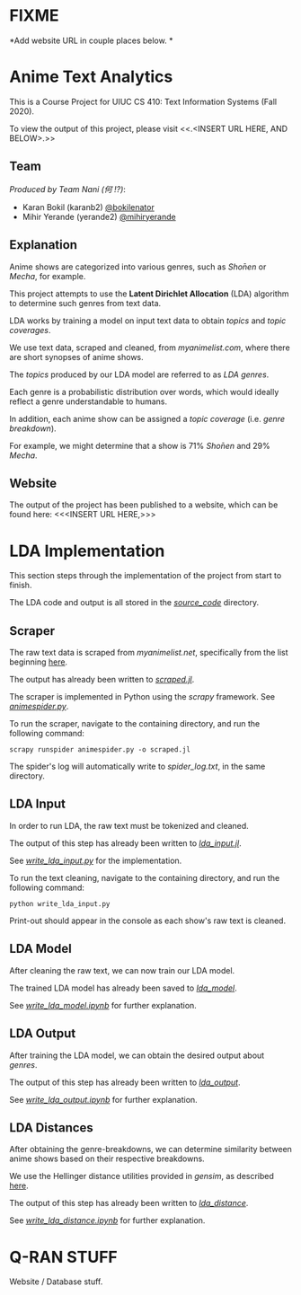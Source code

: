 # FIXME

  *Add website URL in couple places below.
  *

# Anime Text Analytics
  
  This is a Course Project for UIUC CS 410: Text Information Systems (Fall 2020).
  
  To view the output of this project, please visit <<.<INSERT URL HERE, AND BELOW>.>>

## Team
  
  *Produced by Team Nani (何 !?)*:
  * Karan Bokil (karanb2) [@bokilenator](https://github.com/bokilenator)
  * Mihir Yerande (yerande2) [@mihiryerande](https://github.com/mihiryerande)

## Explanation
  
  Anime shows are categorized into various genres, such as *Shо̄nen* or *Mecha*, for example.
  
  This project attempts to use the **Latent Dirichlet Allocation** (LDA) algorithm to determine such genres from text data.
  
  LDA works by training a model on input text data to obtain *topics* and *topic coverages*.
  
  We use text data, scraped and cleaned, from *myanimelist.com*, where there are short synopses of anime shows.
  
  The *topics* produced by our LDA model are referred to as *LDA genres*.
  
  Each genre is a probabilistic distribution over words, which would ideally reflect a genre understandable to humans.
  
  In addition, each anime show can be assigned a *topic coverage* (i.e. *genre breakdown*).
  
  For example, we might determine that a show is 71% *Shо̄nen* and 29% *Mecha*.

## Website
  
  The output of the project has been published to a website, which can be found here: <<<INSERT URL HERE,>>>

# LDA Implementation
  
  This section steps through the implementation of the project from start to finish.
  
  The LDA code and output is all stored in the [*source_code*](https://github.com/mihiryerande/CS-410-Fall-2020-Anime-Text-Analytics/tree/main/source_code) directory.

## Scraper
  
  The raw text data is scraped from *myanimelist.net*, specifically from the list beginning [here](https://myanimelist.net/topanime.php?type=tv).
  
  The output has already been written to [*scraped.jl*](https://github.com/mihiryerande/CS-410-Fall-2020-Anime-Text-Analytics/blob/main/source_code/scraper/scraped.jl).
  
  The scraper is implemented in Python using the *scrapy* framework.
  See [*animespider.py*](https://github.com/mihiryerande/CS-410-Fall-2020-Anime-Text-Analytics/blob/main/source_code/scraper/animespider.py).
  
  To run the scraper, navigate to the containing directory, and run the following command:
  ```
  scrapy runspider animespider.py -o scraped.jl
  ```
  
  The spider's log will automatically write to *spider_log.txt*, in the same directory.

## LDA Input
  
  In order to run LDA, the raw text must be tokenized and cleaned.
  
  The output of this step has already been written to [*lda_input.jl*](https://github.com/mihiryerande/CS-410-Fall-2020-Anime-Text-Analytics/blob/main/source_code/lda_input/lda_input.jl).
  
  See [*write_lda_input.py*](https://github.com/mihiryerande/CS-410-Fall-2020-Anime-Text-Analytics/blob/main/source_code/lda_input/write_lda_input.py) for the implementation.
  
  To run the text cleaning, navigate to the containing directory, and run the following command:
  ```
  python write_lda_input.py
  ```
  
  Print-out should appear in the console as each show's raw text is cleaned.
  
## LDA Model
  
  After cleaning the raw text, we can now train our LDA model.
  
  The trained LDA model has already been saved to [*lda_model*](https://github.com/mihiryerande/CS-410-Fall-2020-Anime-Text-Analytics/blob/main/source_code/lda_model/).
  
  See [*write_lda_model.ipynb*](https://github.com/mihiryerande/CS-410-Fall-2020-Anime-Text-Analytics/blob/main/source_code/write_lda_model.ipynb) for further explanation.

## LDA Output
  
  After training the LDA model, we can obtain the desired output about *genres*.
  
  The output of this step has already been written to [*lda_output*](https://github.com/mihiryerande/CS-410-Fall-2020-Anime-Text-Analytics/blob/main/source_code/lda_output/).
  
  See [*write_lda_output.ipynb*](https://github.com/mihiryerande/CS-410-Fall-2020-Anime-Text-Analytics/blob/main/source_code/write_lda_output.ipynb) for further explanation.

## LDA Distances
  
  After obtaining the genre-breakdowns, we can determine similarity between anime shows based on their respective breakdowns.
  
  We use the Hellinger distance utilities provided in *gensim*, as described [here](https://radimrehurek.com/gensim_3.8.3/auto_examples/tutorials/run_distance_metrics.html#hellinger).
  
  The output of this step has already been written to [*lda_distance*](https://github.com/mihiryerande/CS-410-Fall-2020-Anime-Text-Analytics/blob/main/source_code/lda_distance/).
  
  See [*write_lda_distance.ipynb*](https://github.com/mihiryerande/CS-410-Fall-2020-Anime-Text-Analytics/blob/main/source_code/write_lda_distance.ipynb) for further explanation.

# Q-RAN STUFF

Website / Database stuff.

